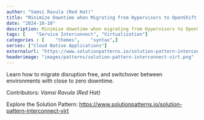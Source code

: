 ```yaml
---
author: "Vamsi Ravula (Red Hat)"
title: "Minimize Downtime when Migrating from Hypervisors to OpenShift Virtualization"
date: "2024-10-10"
description: Minimize downtime when migrating from Hypervisors to OpenShift Virtualization
tags: [    "Service Interconnect", "Virtualization"]
categories : [    "themes",    "syntax",]
series: ["Cloud Native Applications"]
externalurl: "https://www.solutionpatterns.io/solution-pattern-interconnect-virt"
headerimage: "images/patterns/solution-pattern-interconnect-virt.png"
---
```




Learn how to migrate disruption free, and switchover between environments with close to zero downtime.



<!--more-->



Contributors: _Vamsi Ravula (Red Hat)_

Explore the Solution Pattern: https://www.solutionpatterns.io/solution-pattern-interconnect-virt